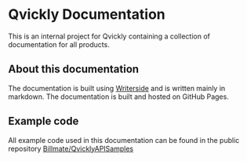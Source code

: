 # Qvickly Documentation

This is an internal project for Qvickly containing a collection of documentation for all products.


## About this documentation
The documentation is built using [Writerside](https://www.jetbrains.com/writerside/) and is written mainly in markdown. The documentation is built and hosted on GitHub Pages.



## Example code
All example code used in this documentation can be found in the public repository [Billmate/QvicklyAPISamples](https://github.com/Billmate/QvicklyAPISamples/tree/main)